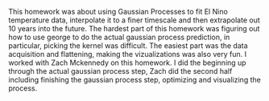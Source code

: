 This homework was about using Gaussian Processes to fit El Nino temperature data, interpolate it to a finer timescale and then extrapolate out 10 years into the future. The hardest part of this homework was figuring out
how to use george to do the actual gaussian process prediction, in particular, picking the kernel was difficult. The easiest part was the data acquisition and flattening, making the vizualizations was also very fun. I worked 
with Zach Mckennedy on this homework. I did the beginning up through the actual gaussian process step, Zach did the second half including finishing the gaussian process step, optimizing and visualizing the process.
